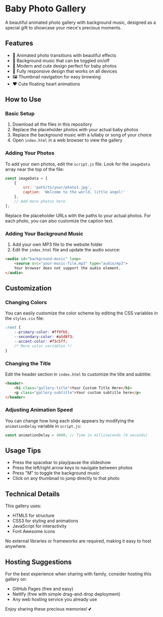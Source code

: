 # Baby Photo Gallery

A beautiful animated photo gallery with background music, designed as a special gift to showcase your niece's precious moments.

## Features

- 💫 Animated photo transitions with beautiful effects
- 🎵 Background music that can be toggled on/off
- 👶 Modern and cute design perfect for baby photos
- 📱 Fully responsive design that works on all devices
- 🖼️ Thumbnail navigation for easy browsing
- ❤️ Cute floating heart animations

## How to Use

### Basic Setup

1. Download all the files in this repository
2. Replace the placeholder photos with your actual baby photos
3. Replace the background music with a lullaby or song of your choice
4. Open `index.html` in a web browser to view the gallery

### Adding Your Photos

To add your own photos, edit the `script.js` file. Look for the `imageData` array near the top of the file:

```javascript
const imageData = [
    {
        src: 'path/to/your/photo1.jpg',
        caption: 'Welcome to the world, little angel!'
    },
    // Add more photos here
];
```

Replace the placeholder URLs with the paths to your actual photos. For each photo, you can also customize the caption text.

### Adding Your Background Music

1. Add your own MP3 file to the website folder
2. Edit the `index.html` file and update the audio source:

```html
<audio id="background-music" loop>
    <source src="your-music-file.mp3" type="audio/mp3">
    Your browser does not support the audio element.
</audio>
```

## Customization

### Changing Colors

You can easily customize the color scheme by editing the CSS variables in the `styles.css` file:

```css
:root {
    --primary-color: #ff9fb5;
    --secondary-color: #a5d8f3;
    --accent-color: #f3c5ff;
    /* More color variables */
}
```

### Changing the Title

Edit the header section in `index.html` to customize the title and subtitle:

```html
<header>
    <h1 class="gallery-title">Your Custom Title Here</h1>
    <p class="gallery-subtitle">Your custom subtitle here</p>
</header>
```

### Adjusting Animation Speed

You can change how long each slide appears by modifying the `animationDelay` variable in `script.js`:

```javascript
const animationDelay = 4000; // Time in milliseconds (4 seconds)
```

## Usage Tips

- Press the spacebar to play/pause the slideshow
- Press the left/right arrow keys to navigate between photos
- Press "M" to toggle the background music
- Click on any thumbnail to jump directly to that photo

## Technical Details

This gallery uses:
- HTML5 for structure
- CSS3 for styling and animations
- JavaScript for interactivity
- Font Awesome icons

No external libraries or frameworks are required, making it easy to host anywhere.

## Hosting Suggestions

For the best experience when sharing with family, consider hosting this gallery on:
- GitHub Pages (free and easy)
- Netlify (free with simple drag-and-drop deployment)
- Any web hosting service you already use

Enjoy sharing these precious memories! 💕 